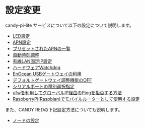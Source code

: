 # 設定変更

candy-pi-lite サービスについて以下の設定について説明します。

* [LED設定](led.md)
* [APN設定](apn.md)
* [プリセットされたAPNの一覧](apn-list.md)
* [自動時刻調整](rtc.md)
* [有線LAN固定IP設定](ether-static-ip.md)
* [ハードウェアWatchdog](hw-watchdog.md)
* [EnOcean USBゲートウェイの利用](enocean.md)
* [デフォルトゲートウェイ調整機能のOFF](default-gw-adjuster.md)
* [シリアルポートの種別選択指定](serial-port-selector.md)
* [ufwを利用してグローバルIP経由のPingを拒否する方法](ufw-icmp.md)
* [RaspberryPi(Raspbian)でモバイルルーターとして使用する設定](rpi-router.md)

また、CANDY REDの下記設定方法についても説明します。

* [ノードの設定](candy-red-nodes.md)
